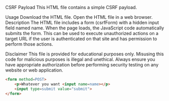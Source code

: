 CSRF Payload
This HTML file contains a simple CSRF payload.

Usage
Download the HTML file.
Open the HTML file in a web browser.
Description
The HTML file includes a form (csrfForm) with a hidden input field named name. When the page loads, the JavaScript code automatically submits the form. This can be used to execute unauthorized actions on a target URL if the user is authenticated on that site and has permission to perform those actions.

Disclaimer
This file is provided for educational purposes only. Misusing this code for malicious purposes is illegal and unethical. Always ensure you have appropriate authorization before performing security testing on any website or web application.

  ```html
  <form method=POST> 
      <p>Whatever you want <input name=name></p> 
      <input type=submit value="submit"> 
  </form> 

